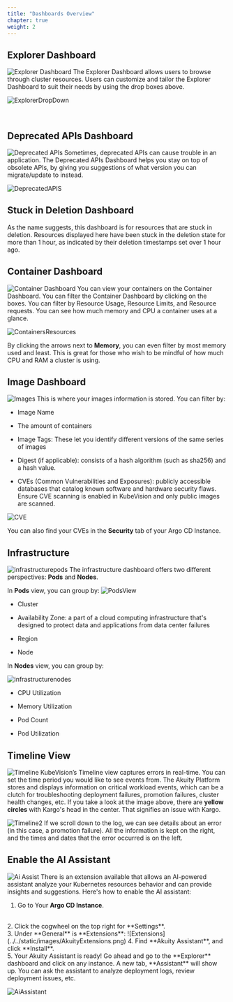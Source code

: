 ```yaml
---
title: "Dashboards Overview"
chapter: true
weight: 2
---
```



## Explorer Dashboard 
![Explorer Dashboard](../../static/images/KubeVisionExplorer.png)
The Explorer Dashboard allows users to browse through cluster resources. Users can customize and tailor the Explorer Dashboard to suit their needs by using the drop boxes above.

![ExplorerDropDown](../../static/images/KubeVisionExplorer2.png)

<br>

## Deprecated APIs Dashboard 
![Deprecated APIs](../../static/images/KubeVisionDeprecatedApis.png)
Sometimes, deprecated APIs can cause trouble in an application. The Deprecated APIs Dashboard helps you stay on top of obsolete APIs, by giving you suggestions of what version you can migrate/update to instead.

![DeprecatedAPIS](../../static/images/KubeVisionDeprecatedAPIs2.png)

## Stuck in Deletion Dashboard
As the name suggests, this dashboard is for resources that are stuck in deletion. Resources displayed here have been stuck in the deletion state for more than 1 hour, as indicated by their deletion timestamps set over 1 hour ago.

## Container Dashboard
![Container Dashboard](../../static/images/KubeVisionContainers.png)
You can view your containers on the Container Dashboard. You can filter the Container Dashboard by clicking on the boxes. You can filter by Resource Usage, Resource Limits, and Resource requests. You can see how much memory and CPU a container uses at a glance.

![ContainersResources](../../static/images/KubeVisionContainersResource.png)

By clicking the arrows next to **Memory**, you can even filter by most memory used and least. This is great for those who wish to be mindful of how much CPU and RAM a cluster is using.

## Image Dashboard
![Images](../../static/images/KubeVisionImages.png)
This is where your images information is stored. You can filter by:

- Image Name

- The amount of containers

- Image Tags: These let you identify different versions of the same series of images

- Digest (if applicable): consists of a hash algorithm (such as sha256) and a hash value.

- CVEs (Common Vulnerabilities and Exposures): publicly accessible databases that catalog known software and hardware security flaws. Ensure CVE scanning is enabled in KubeVision and only public images are scanned.

![CVE](../../static/images/KubeVisionCVEs.png)

You can also find your CVEs in the **Security** tab of your Argo CD Instance.

## Infrastructure
![infrastructurepods](../../static/images/InfrastructurePods.png)
The infrastructure dashboard offers two different perspectives: **Pods** and **Nodes**. 

In **Pods** view, you can group by:
![PodsView](../../static/images/InfrastructurePodsrunning.png)

- Cluster

- Availability Zone: a part of a cloud computing infrastructure that's designed to protect data and applications from data center failures

- Region

- Node


In **Nodes** view, you can group by:

![infrastructurenodes](../../static/images/InfrastructureNode.png)

- CPU Utilization

- Memory Utilization

- Pod Count

- Pod Utilization



## Timeline View
![Timeline](../../static/images/KubeVisionTimeline1.png)
KubeVision’s Timeline view captures errors in real-time. You can set the time period you would like to see events from. The Akuity Platform stores and displays information on critical workload events, which can be a clutch for troubleshooting deployment failures, promotion failures, cluster health changes, etc. If you take a look at the image above, there are **yellow circles** with Kargo's head in the center. That signifies an issue with Kargo.

![Timeline2](../../static/images/KubeVisionTimeline2.png)
If we scroll down to the log, we can see details about an error (in this case, a promotion failure). All the information is kept on the right, and the times and dates that the error occurred is on the left. 

## Enable the AI Assistant
![Ai Assist](../../static/images/AkuityAssistant.png)
There is an extension available that allows an AI-powered assistant analyze your Kubernetes resources behavior and can provide insights and suggestions. Here's how to enable the AI assistant:
1. Go to Your **Argo CD Instance**.
<br>
2. Click the cogwheel on the top right for **Settings**.
<br>
3. Under **General** is **Extensions**:
![Extensions](../../static/images/AkuityExtensions.png)
4. Find **Akuity Assistant**, and click **Install**.
<br>
5. Your Akuity Assistant is ready! Go ahead and go to the **Explorer** dashboard and click on any instance. A new tab, **Assistant** will show up. You can ask the assistant to analyze deployment logs, review deployment issues, etc.

![AiAssistant](../../static/images/AkuityAIAssist2.png)
